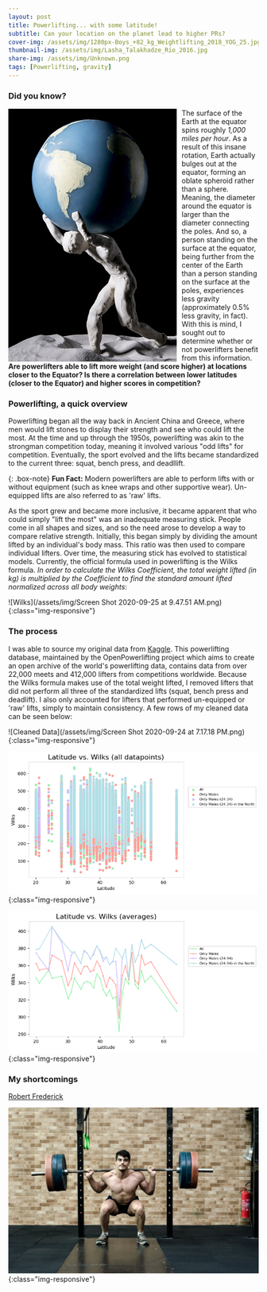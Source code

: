 ```yaml
---
layout: post
title: Powerlifting... with some latitude!
subtitle: Can your location on the planet lead to higher PRs?
cover-img: /assets/img/1280px-Boys_+82_kg_Weightlifting_2018_YOG_25.jpg
thumbnail-img: /assets/img/Lasha_Talakhadze_Rio_2016.jpg
share-img: /assets/img/Unknown.png
tags: [Powerlifting, gravity]
---
```



### Did you know?

<img align="left" style="float:left; padding-right:10px" src="/assets/img/istockphoto-841956772-170667a.jpg"> The surface of the Earth at the equator spins roughly *1,000 miles per hour*.  As a result of this insane rotation, Earth actually bulges out at the equator, forming an oblate spheroid rather than a sphere.  Meaning, the diameter around the equator is larger than the diameter connecting the poles.  And so, a person standing on the surface at the equator, being further from the center of the Earth than a person standing on the surface at the poles, experiences less gravity (approximately 0.5% less gravity, in fact).  With this is mind, I sought out to determine whether or not powerlifters benefit from this information.  **Are powerlifters able to lift more weight (and score higher) at locations closer to the Equator?  Is there a correlation between lower latitudes (closer to the Equator) and higher scores in competition?**  


### Powerlifting, a quick overview

Powerlifting began all the way back in Ancient China and Greece, where men would lift stones to display their strength and see who could lift the most.  At the time and up through the 1950s, powerlifting was akin to the strongman competition today, meaning it involved various "odd lifts" for competition.  Eventually, the sport evolved and the lifts became standardized to the current three:  squat, bench press, and deadllift.  

{: .box-note}
**Fun Fact:** Modern powerlifters are able to perform lifts with or without equipment (such as knee wraps and other supportive wear).  Un-equipped lifts are also referred to as 'raw' lifts.

As the sport grew and became more inclusive, it became apparent that who could simply "lift the most" was an inadequate measuring stick.  People come in all shapes and sizes, and so the need arose to develop a way to compare relative strength.  Initially, this began simply by dividing the amount lifted by an individual's body mass.  This ratio was then used to compare individual lifters.  Over time, the measuring stick has evolved to statistical models.  Currently, the official formula used in powerlifting is the Wilks formula.  *In order to calculate the Wilks Coefficient, the total weight lifted (in kg) is multiplied by the Coefficient to find the standard amount lifted normalized across all body weights*:     

![Wilks](/assets/img/Screen Shot 2020-09-25 at 9.47.51 AM.png){:class="img-responsive"}


### The process

I was able to source my original data from [Kaggle](https://www.kaggle.com/open-powerlifting/powerlifting-database).  This powerlifting database, maintained by the OpenPowerlifting project which aims to create an open archive of the world's powerlifting data, contains data from over 22,000 meets and 412,000 lifters from competitions worldwide.  Because the Wilks formula makes use of the total weight lifted, I removed lifters that did not perform all three of the standardized lifts (squat, bench press and deadlift).  I also only accounted for lifters that performed un-equipped or 'raw' lifts, simply to maintain consistency.  A few rows of my cleaned data can be seen below:  


![Cleaned Data](/assets/img/Screen Shot 2020-09-24 at 7.17.18 PM.png){:class="img-responsive"}



![Scatterplot](/assets/img/All_Datapoints.png){:class="img-responsive"}



![Line Graph](/assets/img/Averages.png){:class="img-responsive"}


### My shortcomings

[Robert Frederick](http://www.strongur.io/can-we-do-better-than-wilks-absolutely/)

![Lifter](/assets/img/CC0_Photos_Fitness_Free_Images_Free_Photos_Gym_High_Resolution_Royalty_Free_Weightlifter-1617119.jpg!d.jpg){:class="img-responsive"}

